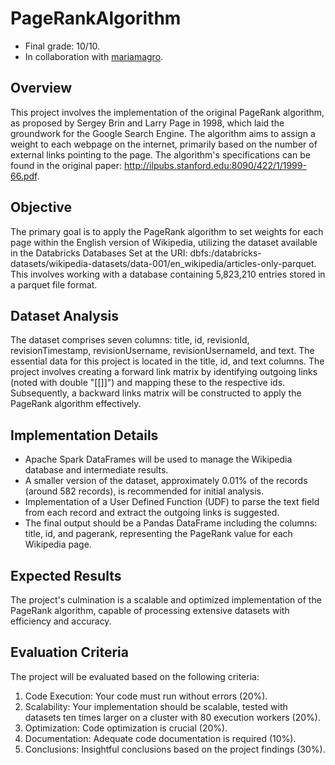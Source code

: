 # PageRankAlgorithm
- Final grade: 10/10.
- In collaboration with [mariamagro](https://github.com/mariamagro).

## Overview
This project involves the implementation of the original PageRank algorithm, as proposed by Sergey Brin and Larry Page in 1998, which laid the groundwork for the Google Search Engine. The algorithm aims to assign a weight to each webpage on the internet, primarily based on the number of external links pointing to the page. The algorithm's specifications can be found in the original paper: http://ilpubs.stanford.edu:8090/422/1/1999-66.pdf.

## Objective
The primary goal is to apply the PageRank algorithm to set weights for each page within the English version of Wikipedia, utilizing the dataset available in the Databricks Databases Set at the URI: dbfs:/databricks-datasets/wikipedia-datasets/data-001/en_wikipedia/articles-only-parquet. This involves working with a database containing 5,823,210 entries stored in a parquet file format.

## Dataset Analysis
The dataset comprises seven columns: title, id, revisionId, revisionTimestamp, revisionUsername, revisionUsernameId, and text. The essential data for this project is located in the title, id, and text columns. The project involves creating a forward link matrix by identifying outgoing links (noted with double "[[]]") and mapping these to the respective ids. Subsequently, a backward links matrix will be constructed to apply the PageRank algorithm effectively.

## Implementation Details
- Apache Spark DataFrames will be used to manage the Wikipedia database and intermediate results.
- A smaller version of the dataset, approximately 0.01% of the records (around 582 records), is recommended for initial analysis.
- Implementation of a User Defined Function (UDF) to parse the text field from each record and extract the outgoing links is suggested.
- The final output should be a Pandas DataFrame including the columns: title, id, and pagerank, representing the PageRank value for each Wikipedia page.

## Expected Results
The project's culmination is a scalable and optimized implementation of the PageRank algorithm, capable of processing extensive datasets with efficiency and accuracy.

## Evaluation Criteria
The project will be evaluated based on the following criteria:
1. Code Execution: Your code must run without errors (20%).
2. Scalability: Your implementation should be scalable, tested with datasets ten times larger on a cluster with 80 execution workers (20%).
3. Optimization: Code optimization is crucial (20%).
4. Documentation: Adequate code documentation is required (10%).
5. Conclusions: Insightful conclusions based on the project findings (30%).

